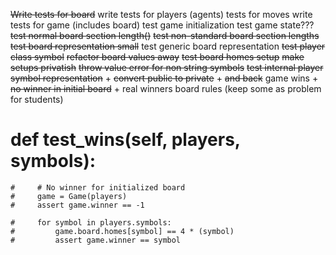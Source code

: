 ~~Write tests for board~~
write tests for players (agents)
tests for moves
write tests for game (includes board)
test game initialization
test game state???
~~test normal board section length()~~
~~test non-standard board section lengths~~
~~test board representation small~~
test generic board representation
~~test player class symbol~~
~~refactor board values away~~
~~test board homes setup~~
~~make setups privatish~~
~~throw value error for non string symbols~~
~~test internal player symbol representation~~
    + ~~convert public to private~~
    + ~~and back~~
game wins
    + ~~no winner in initial board~~
    + real winners
board rules (keep some as problem for students)

# def test_wins(self, players, symbols):
    #     # No winner for initialized board
    #     game = Game(players)
    #     assert game.winner == -1

    #     for symbol in players.symbols:
    #         game.board.homes[symbol] == 4 * (symbol)
    #         assert game.winner == symbol
